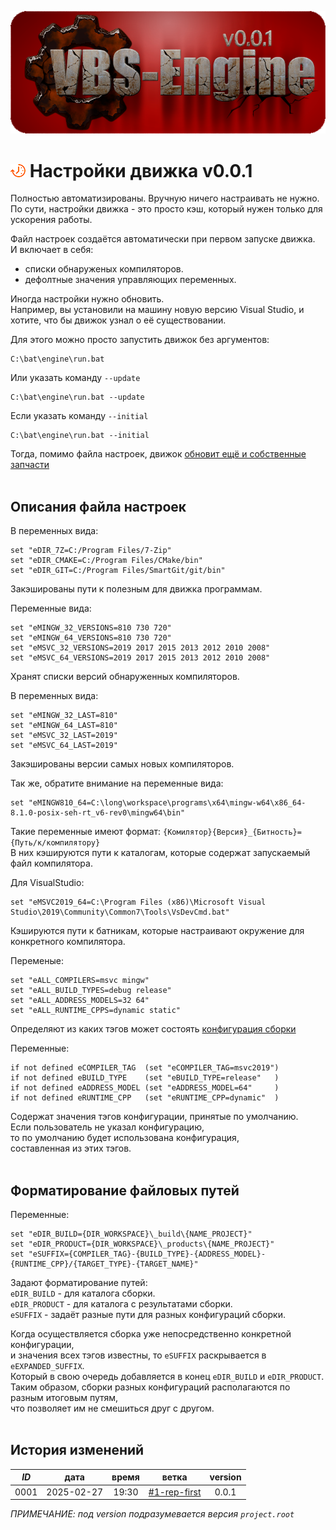 ﻿[![logo](../logo.png)](../docs.md "documentation") 

[H]: ../docs.md        "родитель"
[P]: ../icons/progress.png  "в процессе..."
[S]: ../icons/success.png   "ошибок не обнаружено"
[E]: ../icons/empty.png     "нет данных"

[обновит ещё и собственные запчасти]: get_started.md 
    
[![P]][H] Настройки движка v0.0.1
=================================
Полностью автоматизированы. Вручную ничего настраивать не нужно.  
По сути, настройки движка - это просто кэш, который нужен только для ускорения работы.  

Файл настроек создаётся автоматически при первом запуске движка.  
И включает в себя:  
- списки обнаруженых компиляторов.  
- дефолтные значения управляющих переменных.

Иногда настройки нужно обновить.  
Например, вы установили на машину новую версию Visual Studio, и хотите, 
что бы движок узнал о её существовании.  

Для этого можно просто запустить движок без аргументов:  
```
C:\bat\engine\run.bat
```

Или указать команду `--update`  
```
C:\bat\engine\run.bat --update
```

Если указать команду `--initial`  
```
C:\bat\engine\run.bat --initial
```

Тогда, помимо файла настроек, движок [обновит ещё и собственные запчасти]  
<br/>


Описания файла настроек  
-----------------------

В переменных вида:  
```
set "eDIR_7Z=C:/Program Files/7-Zip" 
set "eDIR_CMAKE=C:/Program Files/CMake/bin" 
set "eDIR_GIT=C:/Program Files/SmartGit/git/bin" 
```
Закэшированы пути к полезным для движка программам.  

Переменные вида:  
```
set "eMINGW_32_VERSIONS=810 730 720" 
set "eMINGW_64_VERSIONS=810 730 720" 
set "eMSVC_32_VERSIONS=2019 2017 2015 2013 2012 2010 2008" 
set "eMSVC_64_VERSIONS=2019 2017 2015 2013 2012 2010 2008" 
```
Хранят списки версий обнаруженных компиляторов.  

В переменных вида:  
```
set "eMINGW_32_LAST=810" 
set "eMINGW_64_LAST=810" 
set "eMSVC_32_LAST=2019" 
set "eMSVC_64_LAST=2019" 
```
Закэшированы версии самых новых компиляторов.  

Так же, обратите внимание на переменные вида:  
```
set "eMINGW810_64=C:\long\workspace\programs\x64\mingw-w64\x86_64-8.1.0-posix-seh-rt_v6-rev0\mingw64\bin" 
```
Такие переменные имеют формат: `{Комилятор}{Версия}_{Битность}={Путь/к/компилятору}`  
В них кэшируются пути к каталогам, которые содержат запускаемый файл компилятора.  

Для VisualStudio:  
```
set "eMSVC2019_64=C:\Program Files (x86)\Microsoft Visual Studio\2019\Community\Common7\Tools\VsDevCmd.bat" 
``` 
Кэшируются пути к батникам, которые настраивают окружение для конкретного компилятора.  

Переменые:  
```
set "eALL_COMPILERS=msvc mingw" 
set "eALL_BUILD_TYPES=debug release" 
set "eALL_ADDRESS_MODELS=32 64" 
set "eALL_RUNTIME_CPPS=dynamic static" 
```
Определяют из каких тэгов может состоять [конфигурация сборки](lang_request.md)

Переменные:  
```
if not defined eCOMPILER_TAG  (set "eCOMPILER_TAG=msvc2019") 
if not defined eBUILD_TYPE    (set "eBUILD_TYPE=release"   ) 
if not defined eADDRESS_MODEL (set "eADDRESS_MODEL=64"     ) 
if not defined eRUNTIME_CPP   (set "eRUNTIME_CPP=dynamic"  ) 
```
Содержат значения тэгов конфигурации, принятые по умолчанию.  
Если пользователь не указал конфигурацию,  
то по умолчанию будет использована конфигурация,  
составленная из этих тэгов.  
<br/>


Форматирование файловых путей  
-----------------------------

Переменные:  
```
set "eDIR_BUILD={DIR_WORKSPACE}\_build\{NAME_PROJECT}" 
set "eDIR_PRODUCT={DIR_WORKSPACE}\_products\{NAME_PROJECT}" 
set "eSUFFIX={COMPILER_TAG}-{BUILD_TYPE}-{ADDRESS_MODEL}-{RUNTIME_CPP}/{TARGET_TYPE}-{TARGET_NAME}" 
```
Задают форматирование путей:  
`eDIR_BUILD` - для каталога сборки.  
`eDIR_PRODUCT` - для каталога с результатами сборки.  
`eSUFFIX` - задаёт разные пути для разных конфигураций сборки.  

Когда осуществляется сборка уже непосредственно конкретной конфигурации,  
и значения всех тэгов известны, то `eSUFFIX` раскрывается в `eEXPANDED_SUFFIX`.  
Который в свою очередь добавляется в конец `eDIR_BUILD` и `eDIR_PRODUCT`.  
Таким образом, сборки разных конфигураций располагаются по разным итоговым путям,  
что позволяет им не смешиться друг с другом.  
<br/>


История изменений 
-----------------

| *ID* |    дата    | время |     ветка      | version |  
|:----:|:----------:|:-----:|:--------------:|:-------:|  
| 0001 | 2025-02-27 | 19:30 | [#1-rep-first] |  0.0.1  |  

*ПРИМЕЧАНИЕ: под version подразумевается версия `project.root`*  

[#1-rep-first]: ../history.md#-v001-rep
